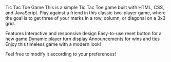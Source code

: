 Tic Tac Toe Game
This is a simple Tic Tac Toe game built with HTML, CSS, and JavaScript. Play against a friend in this classic two-player game, where the goal is to get three of your marks in a row, column, or diagonal on a 3x3 grid.

Features
Interactive and responsive design
Easy-to-use reset button for a new game
Dynamic player turn display
Announcements for wins and ties
Enjoy this timeless game with a modern look!

Feel free to modify it according to your preferences!
